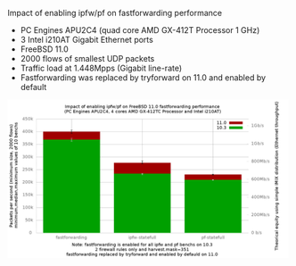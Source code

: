 Impact of enabling ipfw/pf on fastforwarding performance
  - PC Engines APU2C4 (quad core AMD GX-412T Processor 1 GHz)
  - 3 Intel i210AT Gigabit Ethernet ports
  - FreeBSD 11.0
  - 2000 flows of smallest UDP packets
  - Traffic load at 1.448Mpps (Gigabit line-rate)
  - Fastforwarding was replaced by tryforward on 11.0 and enabled by default

![Impact of enabling ipfw/pf on fastforwarding performance on FreeBSD 11.0](graph.png)

